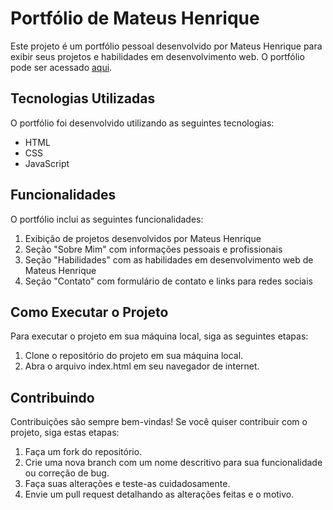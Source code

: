 # Portfólio de Mateus Henrique

Este projeto é um portfólio pessoal desenvolvido por Mateus Henrique para exibir seus projetos e habilidades em desenvolvimento web. O portfólio pode ser acessado [aqui](https://mateushen.github.io/Portfolio/).

## Tecnologias Utilizadas

O portfólio foi desenvolvido utilizando as seguintes tecnologias:

- HTML
- CSS
- JavaScript

## Funcionalidades

O portfólio inclui as seguintes funcionalidades:

1. Exibição de projetos desenvolvidos por Mateus Henrique
2. Seção "Sobre Mim" com informações pessoais e profissionais
3. Seção "Habilidades" com as habilidades em desenvolvimento web de Mateus Henrique
4. Seção "Contato" com formulário de contato e links para redes sociais

## Como Executar o Projeto

Para executar o projeto em sua máquina local, siga as seguintes etapas:

1. Clone o repositório do projeto em sua máquina local.
2. Abra o arquivo index.html em seu navegador de internet.

## Contribuindo

Contribuições são sempre bem-vindas! Se você quiser contribuir com o projeto, siga estas etapas:

1. Faça um fork do repositório.
2. Crie uma nova branch com um nome descritivo para sua funcionalidade ou correção de bug.
3. Faça suas alterações e teste-as cuidadosamente.
4. Envie um pull request detalhando as alterações feitas e o motivo.